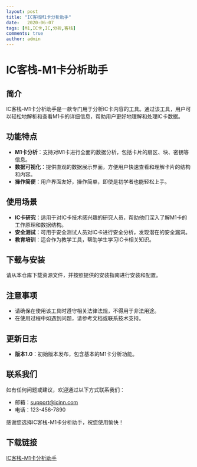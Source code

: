 ```yaml
---
layout: post
title: "IC客栈M1卡分析助手"
date:   2020-06-07
tags: [M1,IC卡,IC,分析,客栈]
comments: true
author: admin
---
```

# IC客栈-M1卡分析助手

## 简介

IC客栈-M1卡分析助手是一款专门用于分析IC卡内容的工具。通过该工具，用户可以轻松地解析和查看M1卡的详细信息，帮助用户更好地理解和处理IC卡数据。

## 功能特点

- **M1卡分析**：支持对M1卡进行全面的数据分析，包括卡片的扇区、块、密钥等信息。
- **数据可视化**：提供直观的数据展示界面，方便用户快速查看和理解卡片的结构和内容。
- **操作简便**：用户界面友好，操作简单，即使是初学者也能轻松上手。

## 使用场景

- **IC卡研究**：适用于对IC卡技术感兴趣的研究人员，帮助他们深入了解M1卡的工作原理和数据结构。
- **安全测试**：可用于安全测试人员对IC卡进行安全分析，发现潜在的安全漏洞。
- **教育培训**：适合作为教学工具，帮助学生学习IC卡相关知识。

## 下载与安装

请从本仓库下载资源文件，并按照提供的安装指南进行安装和配置。

## 注意事项

- 请确保在使用该工具时遵守相关法律法规，不得用于非法用途。
- 在使用过程中如遇到问题，请参考文档或联系技术支持。

## 更新日志

- **版本1.0**：初始版本发布，包含基本的M1卡分析功能。

## 联系我们

如有任何问题或建议，欢迎通过以下方式联系我们：

- 邮箱：support@icinn.com
- 电话：123-456-7890

感谢您选择IC客栈-M1卡分析助手，祝您使用愉快！

## 下载链接

[IC客栈-M1卡分析助手](https://pan.quark.cn/s/6ca383985250)